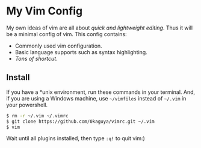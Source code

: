 # My Vim Config

My own ideas of vim are all about *quick and lightweight editing*. Thus
it will be a minimal config of vim. This config contains:

- Commonly used vim configuration.
- Basic language supports such as syntax highlighting.
- *Tons of shortcut*.


## Install

If you have a \*unix environment, run these commands in your terminal. And,
if you are using a Windows machine, use `~/vimfiles` instead of `~/.vim` in your powershell.

``` bash
$ rm -r ~/.vim ~/.vimrc
$ git clone https://github.com/0kaguya/vimrc.git ~/.vim
$ vim
```

Wait until all plugins installed, then type `:q!` to quit vim:)
